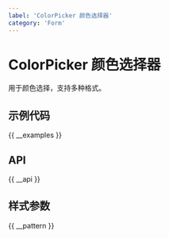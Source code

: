 ```yaml
---
label: 'ColorPicker 颜色选择器'
category: 'Form'
---
```


# ColorPicker 颜色选择器

用于颜色选择，支持多种格式。

## 示例代码

{{ __examples }}

## API

{{ __api }}

## 样式参数

{{ __pattern }}
